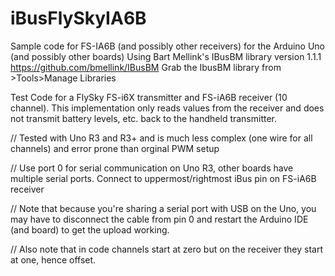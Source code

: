 # iBusFlySkyIA6B
Sample code for FS-IA6B (and possibly other receivers) for the Arduino Uno (and possibly other boards)
Using Bart Mellink's IBusBM library version 1.1.1
https://github.com/bmellink/IBusBM
Grab the IbusBM library from >Tools>Manage Libraries

Test Code for a FlySky FS-i6X transmitter and FS-iA6B receiver (10 channel).  This implementation only reads values from the receiver and does not transmit battery levels, etc. back to the handheld transmitter.

// Tested with Uno R3 and R3+ and is much less complex (one wire for all channels) and error prone than orginal PWM setup

// Use port 0 for serial communication on Uno R3, other boards have multiple serial ports.  Connect to uppermost/rightmost iBus pin on FS-iA6B receiver

// Note that because you're sharing a serial port with USB on the Uno, you may have to disconnect the cable from pin 0 and restart the Arduino IDE (and board) to get the upload working.

// Also note that in code channels start at zero but on the receiver they start at one, hence offset.
